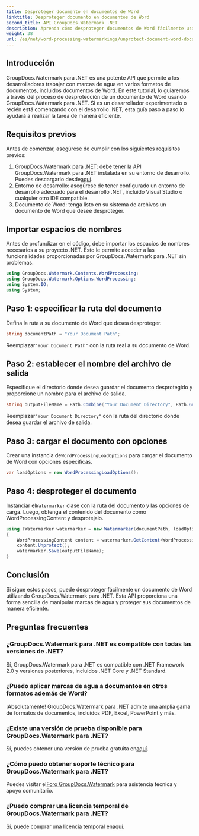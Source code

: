 ```yaml
---
title: Desproteger documento en documentos de Word
linktitle: Desproteger documento en documentos de Word
second_title: API GroupDocs.Watermark .NET
description: Aprenda cómo desproteger documentos de Word fácilmente usando GroupDocs.Watermark para .NET. Sigue nuestra guía paso a paso.
weight: 38
url: /es/net/word-processing-watermarkings/unprotect-document-word-docs/
---
```

## Introducción
GroupDocs.Watermark para .NET es una potente API que permite a los desarrolladores trabajar con marcas de agua en varios formatos de documentos, incluidos documentos de Word. En este tutorial, lo guiaremos a través del proceso de desprotección de un documento de Word usando GroupDocs.Watermark para .NET. Si es un desarrollador experimentado o recién está comenzando con el desarrollo .NET, esta guía paso a paso lo ayudará a realizar la tarea de manera eficiente.
## Requisitos previos
Antes de comenzar, asegúrese de cumplir con los siguientes requisitos previos:
1.  GroupDocs.Watermark para .NET: debe tener la API GroupDocs.Watermark para .NET instalada en su entorno de desarrollo. Puedes descargarlo desde[aquí](https://releases.groupdocs.com/Watermark/net/).
2. Entorno de desarrollo: asegúrese de tener configurado un entorno de desarrollo adecuado para el desarrollo .NET, incluido Visual Studio o cualquier otro IDE compatible.
3. Documento de Word: tenga listo en su sistema de archivos un documento de Word que desee desproteger.

## Importar espacios de nombres
Antes de profundizar en el código, debe importar los espacios de nombres necesarios a su proyecto .NET. Esto le permite acceder a las funcionalidades proporcionadas por GroupDocs.Watermark para .NET sin problemas.
```csharp
using GroupDocs.Watermark.Contents.WordProcessing;
using GroupDocs.Watermark.Options.WordProcessing;
using System.IO;
using System;
```
## Paso 1: especificar la ruta del documento
Defina la ruta a su documento de Word que desea desproteger.
```csharp
string documentPath = "Your Document Path";
```
 Reemplazar`"Your Document Path"` con la ruta real a su documento de Word.
## Paso 2: establecer el nombre del archivo de salida
Especifique el directorio donde desea guardar el documento desprotegido y proporcione un nombre para el archivo de salida.
```csharp
string outputFileName = Path.Combine("Your Document Directory", Path.GetFileName(documentPath));
```
 Reemplazar`"Your Document Directory"` con la ruta del directorio donde desea guardar el archivo de salida.
## Paso 3: cargar el documento con opciones
 Crear una instancia de`WordProcessingLoadOptions` para cargar el documento de Word con opciones específicas.
```csharp
var loadOptions = new WordProcessingLoadOptions();
```
## Paso 4: desproteger el documento
 Instanciar el`Watermarker` clase con la ruta del documento y las opciones de carga. Luego, obtenga el contenido del documento como WordProcessingContent y desprotejalo.
```csharp
using (Watermarker watermarker = new Watermarker(documentPath, loadOptions))
{
    WordProcessingContent content = watermarker.GetContent<WordProcessingContent>();
    content.Unprotect();
    watermarker.Save(outputFileName);
}
```

## Conclusión
Si sigue estos pasos, puede desproteger fácilmente un documento de Word utilizando GroupDocs.Watermark para .NET. Esta API proporciona una forma sencilla de manipular marcas de agua y proteger sus documentos de manera eficiente.
## Preguntas frecuentes
### ¿GroupDocs.Watermark para .NET es compatible con todas las versiones de .NET?
Sí, GroupDocs.Watermark para .NET es compatible con .NET Framework 2.0 y versiones posteriores, incluidos .NET Core y .NET Standard.
### ¿Puedo aplicar marcas de agua a documentos en otros formatos además de Word?
¡Absolutamente! GroupDocs.Watermark para .NET admite una amplia gama de formatos de documentos, incluidos PDF, Excel, PowerPoint y más.
### ¿Existe una versión de prueba disponible para GroupDocs.Watermark para .NET?
 Sí, puedes obtener una versión de prueba gratuita en[aquí](https://releases.groupdocs.com/).
### ¿Cómo puedo obtener soporte técnico para GroupDocs.Watermark para .NET?
 Puedes visitar el[Foro GroupDocs.Watermark](https://forum.groupdocs.com/c/watermark/19) para asistencia técnica y apoyo comunitario.
### ¿Puedo comprar una licencia temporal de GroupDocs.Watermark para .NET?
 Sí, puede comprar una licencia temporal en[aquí](https://purchase.groupdocs.com/temporary-license/).
